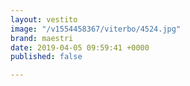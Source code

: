 ```yaml
---
layout: vestito
image: "/v1554458367/viterbo/4524.jpg"
brand: maestri
date: 2019-04-05 09:59:41 +0000
published: false

---
```

